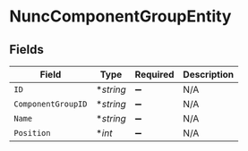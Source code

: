 # NuncComponentGroupEntity


## Fields

| Field              | Type               | Required           | Description        |
| ------------------ | ------------------ | ------------------ | ------------------ |
| `ID`               | **string*          | :heavy_minus_sign: | N/A                |
| `ComponentGroupID` | **string*          | :heavy_minus_sign: | N/A                |
| `Name`             | **string*          | :heavy_minus_sign: | N/A                |
| `Position`         | **int*             | :heavy_minus_sign: | N/A                |